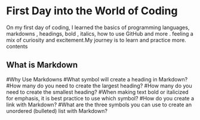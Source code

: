 # First Day  into the World of Coding

On my first day of coding, I learned the basics of programming languages, markdowns , headings, bold , italics, how to use GitHub and more .  feeling a mix of curiosity and excitement.My journey is to learn and  practice more.
 contents
 ## What is Markdown
 #Why Use Markdowns
#What symbol will create a heading in Markdown?
#How many do you need to create the largest heading?
#How many do you need to create the smallest heading?
#When making text bold or italicized for emphasis, it is best practice to use which symbol?
#How do you create a link with Markdown?
#What are the three symbols you can use to create an unordered (bulleted) list with Markdown?
 
